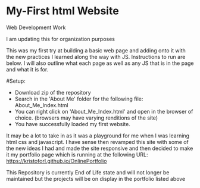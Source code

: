 # My-First html Website
Web Development Work

I am updating this for organization purposes

This was my first try at building a basic web page and adding onto it with the new practices I learned along the way with JS. Instructions to run are below. I will also outline what each page as well as any JS that is in the page and what it is for.

#Setup:

- Download zip of the repository
- Search in the 'About Me' folder for the following file: About_Me_Index.html
- You can right click on 'About_Me_Index.html' and open in the browser of choice. (browsers may have varying renditions of the site)
- You have successfully loaded my first website.

It may be a lot to take in as it was a playground for me when I was learning html css and javascript. I have sense then revamped this site with some of the new ideas I had and made the site responsive and then decided to make it my portfolio page which is running at the following URL:
https://kristoforl.github.io/OnlinePortfolio


This Repository is currently End of Life state and will not longer be maintained but the projects will be on display in the portfolio listed above